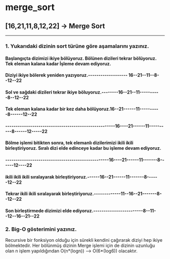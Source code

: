 # merge_sort

## [16,21,11,8,12,22] -> Merge Sort
***
### 1. Yukarıdaki dizinin sort türüne göre aşamalarını yazınız.
#### Başlangıçta dizimizi ikiye bölüyoruz. Bölünen dizileri tekrar bölüyoruz. Tek eleman kalana kadar İşleme devam ediyoruz.

#### Diziyi ikiye bölerek yeniden yazıyoruz.------------------- 16--21--11--8--12--22			
#### Sol ve sağdaki dizileri tekrar ikiye böluyoruz.--------16--21--11----------8--12--22		
#### Tek eleman kalana kadar bir kez daha bölüyoruz.16--21------11----------8------12--22	
#### -----------------------------------------------------16----21------11----------8------12-----22
                                                
#### Bölme işlemi bitikten sonra, tek elemanlı dizilerimizi ikili ikili birleştiriyoruz. Sıralı dizi elde edinceye kadar bu işleme devam ediyoruz.

#### --------------------------------------------------16----21------11-------8------12----22
#### ikili ikili ikili sıralayarak birleştiriyoruz.------16--21------11-------8------12--22	
#### Tekrar ikili ikili sıralayarak birleştiriyoruz.-------------11--16--21-------8--12--22		
#### Son birleştirmede dizimizi elde ediyoruz.------------------------8--11--12--16--21--22			

### 2. Big-O gösterimini yazınız.
Recursive bir fonksiyon olduğu için sürekli kendini çağırarak diziyi hep ikiye bölmektedir. Her bölünmüş dizinin Merge işlemi için de dizinin uzunluğu olan n işlem yapıldığından O(n*(logn)) --> O(6*(log6)) olacaktır.
